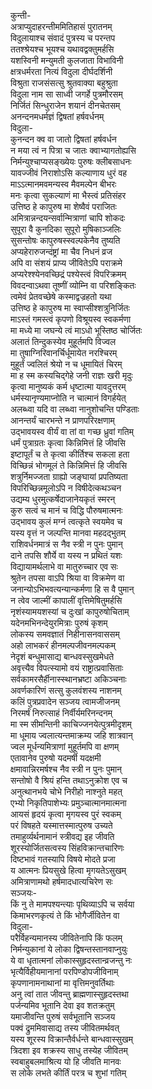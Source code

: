 कुन्ती-  
अत्राप्युदाहरन्तीममितिहासं पुरातनम्  
विदुलायाश्च संवादं पुत्रस्य च परन्तप  
ततश्श्रेयश्च भूयश्च यथावद्वक्तुमर्हसि  
यशस्विनी मन्युमती कुलजाता विभाविनी  
क्षत्रधर्मरता नित्यं विदुला दीर्घदर्शिनी  
विश्रुता राजसंसत्सु श्रुतवाक्या बहुश्रुता  
विदुला नाम सा साध्वी जगर्हे पुत्रमौरसम्  
निर्जितं सिन्धुराजेन शयानं दीनचेतसम्  
अनन्दनमधर्मज्ञं द्विषतां हर्षवर्धनम्  
विदुला-  
कुनन्दन क्व वा जातो द्विषतां हर्षवर्धन  
न मया त्वं न पित्रा च जातः क्वाभ्यागतोह्यसि  
निर्मन्युश्चाप्यसङ्ख्येयः पुरुषः क्लीबसाधनः  
यावज्जीवं निराशोऽसि कल्याणाय धुरं वह  
माऽऽत्मानमवमन्यस्व मैवमल्पेन बीभरः  
मनः कृत्वा सुकल्याणं मा भैस्त्वं प्रतिसंहर  
उत्तिष्ठ हे कापुरुष मा शेष्वैवं पराजितः  
अमित्रान्नन्दयन्सर्वान्मित्राणां चापि शोकदः  
सुपूरा वै कुनदिका सुपूरो मुषिकाञ्जलिः  
सुसन्तोषः कापुरुषस्स्वल्पकेनैव तुष्यति  
अप्यहेरारुजन्दंष्ट्रां मा चैव निधनं व्रज  
अपि वा संशयं प्राप्य जीवितेऽपि पराक्रमे  
अप्यरेश्श्येनवच्छिद्रं पश्येस्त्वं विपरिक्रमम्  
विवदन्वाऽथवा तूष्णीं व्योम्नि वा परिशङ्कितः  
त्वमेवं प्रेतवच्छेषे कस्माद्वज्रहतो यथा  
उत्तिष्ठ हे कापुरुष मा स्वाप्सीश्शत्रुनिर्जितः  
माऽस्तं गमस्त्वं कृपणो विश्रूयस्व स्वकर्मणा  
मा मध्ये मा जघन्ये त्वं माऽधो भूस्तिष्ठ चोर्जितः  
अलातं तिन्दुकस्येव मुहूर्तमपि विज्वल  
मा तुषाग्निरिवानर्चिर्धूमायेत नरश्चिरम्  
मुहूर्तं ज्वलितं श्रेयो न च धूमायितं चिरम्  
मा ह स्म कस्यचिद्गेहे जनी राज्ञः खरी मृदुः  
कृत्वा मानुष्यकं कर्म धृष्टात्मा यावदुत्तरम्  
धर्मस्यानृण्यमाप्नोति न चात्मानं विगर्हयेत्  
अलब्ध्वा यदि वा लब्ध्वा नानुशोचन्ति पण्डिताः  
आनन्तर्यं चारभन्ते न प्राणपरिरक्षणाम्  
उद्भावयस्व वीर्यं वा तां वा गच्छ ध्रुवां गतिम्  
धर्मं पुत्राग्रतः कृत्वा किन्निमित्तं हि जीवसि  
इष्टापूर्तं च ते कृत्वा कीर्तिश्च सकला हता  
विच्छिन्नं भोगमूलं ते किन्निमित्तं हि जीवसि  
शत्रुर्निमज्जता ग्राह्यो जङ्घायां प्रपतिष्यता  
विपरिच्छिन्नमूलोऽपि न विषीदेत्कथञ्चन  
उद्यम्य धुरमुत्कर्षेदाजानेयकृतं स्मरन्  
कुरु सत्वं च मानं च विद्धि पौरुषमात्मनः  
उद्भावय कुलं मग्नं त्वत्कृते स्वयमेव च  
यस्य वृत्तं न जल्पन्ति मानवा महदद्भुतम्  
राशिवर्धनमात्रं स नैव स्त्री न पुनः पुमान्  
दाने तपसि शौर्ये वा यस्य न प्रथितं यशः  
विद्यायामर्थलाभे वा मातुरुच्चार एव सः  
श्रुतेन तपसा वाऽपि श्रिया वा विक्रमेण वा  
जनान्योऽभिभवत्यन्यान्कर्मणा हि स वै पुमान्  
न त्वेव जाल्मीं कापालीं वृत्तिमेषितुमर्हसि  
नृशंस्यामयशस्यां च दुःखां कापुरुषोचिताम्  
यदेनमभिनन्देयुरमित्राः पुरुषं कृशम्  
लोकस्य समवज्ञातं निहीनासनवाससम्  
अहो लाभकरं हीनमल्पजीवनमल्पकम्  
नेदृशं बन्धुमासाद्य बान्धवस्सुखमेधते  
अवृत्त्यैव विपत्स्यामो वयं राष्ट्रात्प्रवासिताः  
सर्वकामरसैर्हीनास्स्थानभ्रष्टा अकिञ्चनाः  
अवर्णकारिणं सत्सु कुलवंशस्य नाशनम्  
कलिं पुत्रप्रवादेन सञ्जय त्वामजीजनम्  
निरमर्षं निरुत्साहं निर्वीर्यमरिनन्दनम्  
मा स्म सीमन्तिनी काचिज्जनयेत्पुत्रमीदृशम्  
मा धूमाय ज्वलात्यन्तमाक्रम्य जहि शात्रवान्  
ज्वल मूर्धन्यमित्राणां मुहूर्तमपि वा क्षणम्  
एतावानेव पुरुषो यदमर्षी यदक्षमी  
क्षमावान्निरमर्षश्च नैव स्त्री न पुनः पुमान्  
सन्तोषो वै श्रियं हन्ति तथाऽनुक्रोश एव च  
अनुत्थानभये चोभे निरीहो नाश्नुते महत्  
एभ्यो निकृतिपाशेभ्यः प्रमुञ्चात्मानमात्मना  
आयसं हृदयं कृत्वा मृगयस्व पुरं स्वकम्  
परं विषहते यस्मात्तस्मात्पुरुष उच्यते  
तमाहुर्व्यर्थनामानं स्त्रीवद्य इह जीवति  
शूरस्योर्जितसत्वस्य सिंहविक्रान्तचारिणः  
दिष्टभावं गतस्यापि विषये मोदते प्रजा  
य आत्मनः प्रियसुखे हित्वा मृगयतेऽसुखम्  
अमित्राणामथो हर्षमादधात्यचिरेण सः  
सञ्जयः-  
किं नु ते मामपश्यन्त्याः पृथिव्याऽपि च सर्वया  
किमाभरणकृत्यं ते किं भोगैर्जीवितेन वा  
विदुला-  
परैर्विहन्यमानस्य जीवितेनापि किं फलम्  
निर्मन्युकानां ये लोका द्विषन्तस्तानवाप्नुयुः  
ये वा धृतात्मनां लोकास्सुहृदस्तान्व्रजन्तु नः  
भृत्यैर्विहीयमानानां परपिण्डोपजीविनाम्  
कृपणानामनाथानां मा वृत्तिमनुवर्तिथाः  
अनु त्वां तात जीवन्तु ब्राह्मणास्सुहृदस्तथा  
पर्जन्यमिव भूतानि देवा इव शतक्रतुम्  
यमाजीवन्ति पुरुषं सर्वभूतानि सञ्जय  
पक्वं द्रुममिवासाद्य तस्य जीवितमर्थवत्  
यस्य शूरस्य विक्रान्तैर्वर्धन्ते बान्धवास्सुखम्  
त्रिदशा इव शक्रस्य साधु तस्येह जीवितम्  
स्वबाहुबलमाश्रित्य यो हि जीवति मानवः  
स लोके लभते कीर्तिं परत्र च शुभां गतिम्  
